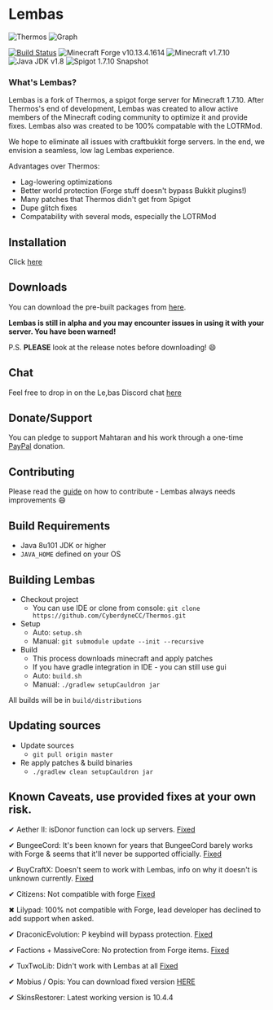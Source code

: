 # Lembas

![Thermos](thermos_icon.png)
![Graph](http://i.mcstats.org/Thermos/Global+Statistics@2x.borderless.png)

[![Build Status](https://travis-ci.org/CyberdyneCC/Thermos.svg?branch=master)](https://travis-ci.org/CyberdyneCC/Thermos)
![Minecraft Forge v10.13.4.1614][forge]
![Minecraft v1.7.10][mc]
![Java JDK v1.8][java]
![Spigot 1.7.10 Snapshot][spigot]

### What's Lembas?
Lembas is a fork of Thermos, a spigot forge server for Minecraft 1.7.10. After Thermos's end of development, Lembas was created to allow active members of the Minecraft coding community to optimize it and provide fixes. Lembas also was created to be 100% compatable with the LOTRMod.

We hope to eliminate all issues with craftbukkit forge servers. In the end, we envision a seamless, low lag Lembas experience.

Advantages over Thermos:
+ Lag-lowering optimizations
+ Better world protection (Forge stuff doesn't bypass Bukkit plugins!)
+ Many patches that Thermos didn't get from Spigot
+ Dupe glitch fixes
+ Compatability with several mods, especially the LOTRMod


## Installation
Click [here](http://cyberdynecc.github.io/Thermos/install)

## Downloads
You can download the pre-built packages from [here](https://github.com/Mahtaran/Lembas/releases). 

**Lembas is still in alpha and you may encounter issues in using it with your server. You have been warned!**

P.S. **PLEASE** look at the release notes before downloading! :smile:

## Chat

Feel free to drop in on the Le,bas Discord chat [here](https://discord.gg/0yZaOwSQocQHebex)

## Donate/Support

You can pledge to support Mahtaran and his work through a one-time [PayPal](http://paypal.me/mahtaran) donation.

## Contributing

Please read the [guide](https://github.com/Mahtaran/Lembas/blob/master/CONTRIBUTING.md) on how to contribute - Lembas always needs improvements :smile: 




## Build Requirements
* Java 8u101 JDK or higher
* `JAVA_HOME` defined on your OS

## Building Lembas
* Checkout project
  * You can use IDE or clone from console:
  `git clone https://github.com/CyberdyneCC/Thermos.git`
* Setup
  * Auto: `setup.sh`
  * Manual:
  `git submodule update --init --recursive`
* Build
  * This process downloads minecraft and apply patches
  * If you have gradle integration in IDE - you can still use gui
  * Auto: `build.sh`
  * Manual:
  `./gradlew setupCauldron jar`

All builds will be in `build/distributions`
  
## Updating sources
* Update sources
  * `git pull origin master`
* Re apply patches & build binaries
  * `./gradlew clean setupCauldron jar`

## Known Caveats, use provided fixes at your own risk.

✔ Aether II: isDonor function can lock up servers. [Fixed]

✔ BungeeCord: It's been known for years that BungeeCord barely works with Forge & seems that it'll never be supported officially. [Fixed]

✔ BuyCraftX: Doesn't seem to work with Lembas, info on why it doesn't is unknown currently. [Fixed]

✔ Citizens: Not compatible with forge [Fixed]

✖ Lilypad: 100% not compatible with Forge, lead developer has declined to add support when asked.

✔ DraconicEvolution: P keybind will bypass protection. [Fixed]

✔ Factions + MassiveCore: No protection from Forge items. [Fixed]

✔ TuxTwoLib: Didn't work with Lembas at all [Fixed]

✔ Mobius / Opis: You can download fixed version [HERE](https://cdn.discordapp.com/attachments/172072987154055168/186577486593785857/MobiusCore-1.2.5-Thermos.jar)

✔ SkinsRestorer: Latest working version is 10.4.4

[Fixed]: http://gogs.tcpr.ca/TCPR/Fixes "Fixed"
[forge]: https://img.shields.io/badge/Minecraft%20Forge-v10.13.4.1614-green.svg "Minecraft Forge v10.13.4.1614"
[mc]: https://img.shields.io/badge/Minecraft-v1.7.10-green.svg "Minecraft 1.7.10"
[java]: https://img.shields.io/badge/Java%20JDK-v1.8-blue.svg "Java JDK 8"
[spigot]: https://img.shields.io/badge/Spigot-v1.7.10--R0.1--SNAPSHOT-lightgrey.svg "Spigot R0.1 Snapshot"

